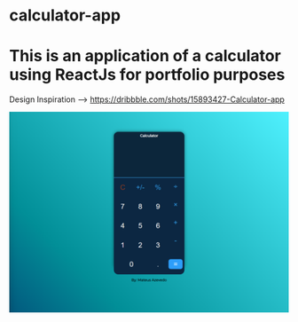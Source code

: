 # calculator-app
This is an application of a calculator using ReactJs for portfolio purposes
=======
Design Inspiration --> https://dribbble.com/shots/15893427-Calculator-app

![Print app](/src/assets/image/print.png)
